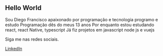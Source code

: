 ## Hello World

Sou Diego Francisco apaixonado por programação e tecnologia programo e estudo Programação dês do meus 13 anos 
Por enquanto estou estudando react, react Native, typescript
Já fiz projetos em javascript node js e vuejs 

Siga me nas redes sociais.

[LinkedIn](http://www.linkedin.com/in/diego-francisco-4x)
